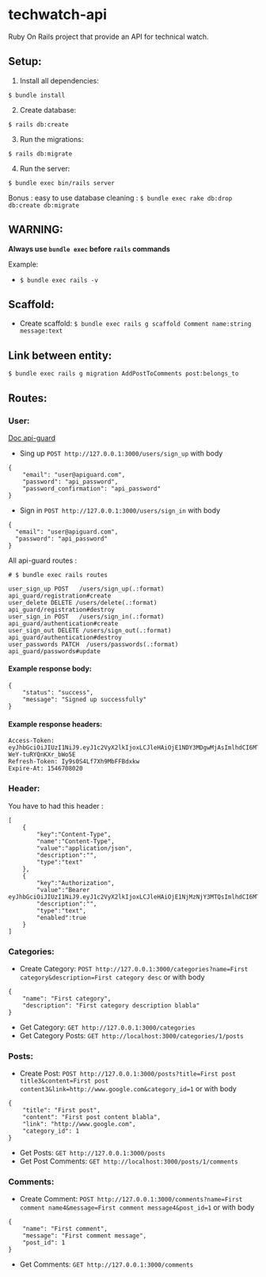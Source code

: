 # techwatch-api 

Ruby On Rails project that provide an API for technical watch.

## Setup:
1. Install all dependencies:
```
$ bundle install
```

2. Create database:
```
$ rails db:create
```

3. Run the migrations:
```
$ rails db:migrate
```

4. Run the server:

```
$ bundle exec bin/rails server 
```

Bonus : easy to use database cleaning : `$ bundle exec rake db:drop db:create db:migrate`


## WARNING:

**Always use `bundle exec` before `rails` commands**

Example:
- `$ bundle exec rails -v`

## Scaffold:

- Create scaffold: `$ bundle exec rails g scaffold Comment name:string message:text`

## Link between entity:

`$ bundle exec rails g migration AddPostToComments post:belongs_to`

## Routes:

### User:

[Doc api-guard](https://github.com/Gokul595/api_guard)

- Sing up `POST http://127.0.0.1:3000/users/sign_up` with body
```
{
    "email": "user@apiguard.com",
    "password": "api_password",
    "password_confirmation": "api_password"
}
```
- Sign in `POST http://127.0.0.1:3000/users/sign_in` with body
```
{
  "email": "user@apiguard.com",
  "password": "api_password"
}
```

All api-guard routes :
```
# $ bundle exec rails routes

user_sign_up POST   /users/sign_up(.:format) api_guard/registration#create
user_delete DELETE /users/delete(.:format) api_guard/registration#destroy
user_sign_in POST   /users/sign_in(.:format) api_guard/authentication#create
user_sign_out DELETE /users/sign_out(.:format) api_guard/authentication#destroy
user_passwords PATCH  /users/passwords(.:format) api_guard/passwords#update
```

#### Example response body:
```
{
    "status": "success",
    "message": "Signed up successfully"
}
```
#### Example response headers:
```
Access-Token: eyJhbGciOiJIUzI1NiJ9.eyJ1c2VyX2lkIjoxLCJleHAiOjE1NDY3MDgwMjAsImlhdCI6MTU0NjcwNjIyMH0.F_JM7fUcKEAq9ZxXMxNb3Os-WeY-tuRYQnKXr_bWo5E
Refresh-Token: Iy9s0S4Lf7Xh9MbFFBdxkw
Expire-At: 1546708020
```

### Header:

You have to had this header : 
```
[
    {
        "key":"Content-Type",
        "name":"Content-Type",
        "value":"application/json",
        "description":"",
        "type":"text"
    },
    {
        "key":"Authorization",
        "value":"Bearer eyJhbGciOiJIUzI1NiJ9.eyJ1c2VyX2lkIjoxLCJleHAiOjE1NjMzNjY3MTQsImlhdCI6MTU2MzI4MDMxNH0.9jF__PQHemje3SDeJiiEDjEh0b_8lgZkIcFnDpXU3wU",
        "description":"",
        "type":"text",
        "enabled":true
    }
]
```

### Categories:
- Create Category: `POST http://127.0.0.1:3000/categories?name=First category&description=First category desc` or with body 
```
{
	"name": "First category",
	"description": "First category description blabla"
}
```
- Get Category: `GET http://127.0.0.1:3000/categories`
- Get Category Posts: `GET http://localhost:3000/categories/1/posts`


### Posts:
- Create Post: `POST http://127.0.0.1:3000/posts?title=First post title3&content=First post content3&link=http://www.google.com&category_id=1` or with body
```
{
	"title": "First post",
	"content": "First post content blabla",
	"link": "http://www.google.com",
	"category_id": 1
}
```
- Get Posts: `GET http://127.0.0.1:3000/posts`
- Get Post Comments: `GET http://localhost:3000/posts/1/comments`

### Comments:
- Create Comment: `POST http://127.0.0.1:3000/comments?name=First comment name4&message=First comment message4&post_id=1` or with body
```
{
	"name": "First comment",
	"message": "First comment message",
	"post_id": 1
}
```
- Get Comments: `GET http://127.0.0.1:3000/comments`